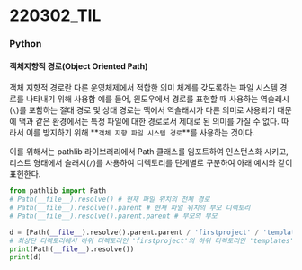 # 220302_TIL

### Python

#### 객체지향적 경로(Object Oriented Path)

객체 지향적 경로란 다른 운영체제에서 적합한 의미 체계를 갖도록하는 파일 시스템 경로를 나타내기 위해 사용함
예를 들어, 윈도우에서 경로를 표현할 때 사용하는 역슬래시(`\`)를 포함하는 절대 경로 및 상대 경로는
맥에서 역슬래시가 다른 의미로 사용되기 때문에 맥과 같은 환경에서는 특정 파일에 대한 경로로서 제대로 된 의미를 가질 수 없다. 따라서 이를 방지하기 위해 **`객체 지향 파일 시스템 경로`**를 사용하는 것이다.

이를 위해서는 pathlib 라이브러리에서 Path 클래스를 임포트하여 인스턴스화 시키고, 리스트 형태에서 슬래시(`/`)를 사용하여 디렉토리를 단계별로 구분하여 아래 예시와 같이 표현한다.

```python
from pathlib import Path
# Path(__file__).resolve() # 현재 파일 위치의 전체 경로
# Path(__file__).resolve().parent # 현재 파일 위치의 부모 디렉토리
# Path(__file__).resolve().parent.parent # 부모의 부모

d = [Path(__file__).resolve().parent.parent / 'firstproject' / 'templates']
# 최상단 디렉토리에서 하위 디렉토리인 'firstproject'의 하위 디렉토리인 'templates'에 대한 경로
print(Path(__file__).resolve())
print(d)
```

